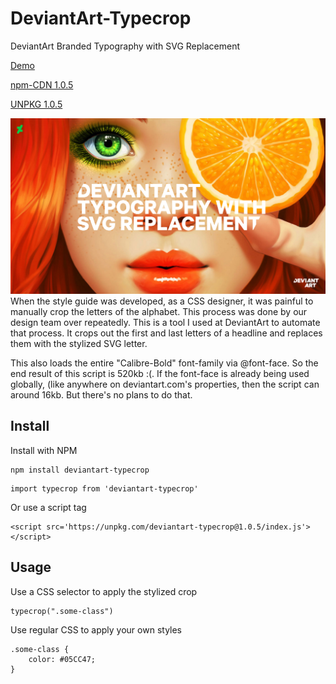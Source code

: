 # DeviantArt-Typecrop

DeviantArt Branded Typography with SVG Replacement

[Demo](https://deviantart-typecrop.web.app/)

[npm-CDN 1.0.5](https://npm-cdn.herokuapp.com/deviantart-typecrop@1.0.5/index.js)

[UNPKG 1.0.5](https://unpkg.com/deviantart-typecrop@1.0.5/index.js)

<img style='pointer-events: none' src='https://raw.githubusercontent.com/marioluevanos/DeviantArt-TypeCrop-Demo/master/preview.jpg'/>
When the style guide was developed, as a CSS designer, it was painful to manually crop the letters of the alphabet. This process was done by our design team over repeatedly. This is a tool I used at DeviantArt to automate that process.  It crops out the first and last letters of a headline and replaces them with the stylized SVG letter.  


This also loads the entire "Calibre-Bold" font-family via @font-face. So the end result of this script is 520kb :(. If the font-face is already being used globally, (like anywhere on deviantart.com's properties, then the script can around 16kb. But there's no plans to do that.


## Install
Install with NPM
```
npm install deviantart-typecrop
```
```
import typecrop from 'deviantart-typecrop'
```


Or use a script tag
```
<script src='https://unpkg.com/deviantart-typecrop@1.0.5/index.js'></script>
```

## Usage
Use a CSS selector to apply the stylized crop
```
typecrop(".some-class")
```
Use regular CSS to apply your own styles
```
.some-class {
    color: #05CC47;
}
```